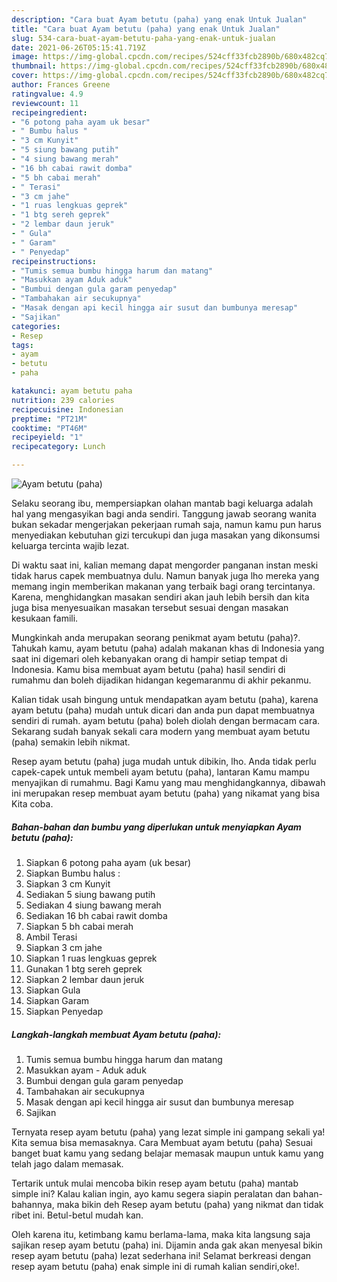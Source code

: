 ```yaml
---
description: "Cara buat Ayam betutu (paha) yang enak Untuk Jualan"
title: "Cara buat Ayam betutu (paha) yang enak Untuk Jualan"
slug: 534-cara-buat-ayam-betutu-paha-yang-enak-untuk-jualan
date: 2021-06-26T05:15:41.719Z
image: https://img-global.cpcdn.com/recipes/524cff33fcb2890b/680x482cq70/ayam-betutu-paha-foto-resep-utama.jpg
thumbnail: https://img-global.cpcdn.com/recipes/524cff33fcb2890b/680x482cq70/ayam-betutu-paha-foto-resep-utama.jpg
cover: https://img-global.cpcdn.com/recipes/524cff33fcb2890b/680x482cq70/ayam-betutu-paha-foto-resep-utama.jpg
author: Frances Greene
ratingvalue: 4.9
reviewcount: 11
recipeingredient:
- "6 potong paha ayam uk besar"
- " Bumbu halus "
- "3 cm Kunyit"
- "5 siung bawang putih"
- "4 siung bawang merah"
- "16 bh cabai rawit domba"
- "5 bh cabai merah"
- " Terasi"
- "3 cm jahe"
- "1 ruas lengkuas geprek"
- "1 btg sereh geprek"
- "2 lembar daun jeruk"
- " Gula"
- " Garam"
- " Penyedap"
recipeinstructions:
- "Tumis semua bumbu hingga harum dan matang"
- "Masukkan ayam Aduk aduk"
- "Bumbui dengan gula garam penyedap"
- "Tambahakan air secukupnya"
- "Masak dengan api kecil hingga air susut dan bumbunya meresap"
- "Sajikan"
categories:
- Resep
tags:
- ayam
- betutu
- paha

katakunci: ayam betutu paha 
nutrition: 239 calories
recipecuisine: Indonesian
preptime: "PT21M"
cooktime: "PT46M"
recipeyield: "1"
recipecategory: Lunch

---
```



![Ayam betutu (paha)](https://img-global.cpcdn.com/recipes/524cff33fcb2890b/680x482cq70/ayam-betutu-paha-foto-resep-utama.jpg)

Selaku seorang ibu, mempersiapkan olahan mantab bagi keluarga adalah hal yang mengasyikan bagi anda sendiri. Tanggung jawab seorang  wanita bukan sekadar mengerjakan pekerjaan rumah saja, namun kamu pun harus menyediakan kebutuhan gizi tercukupi dan juga masakan yang dikonsumsi keluarga tercinta wajib lezat.

Di waktu  saat ini, kalian memang dapat mengorder panganan instan meski tidak harus capek membuatnya dulu. Namun banyak juga lho mereka yang memang ingin memberikan makanan yang terbaik bagi orang tercintanya. Karena, menghidangkan masakan sendiri akan jauh lebih bersih dan kita juga bisa menyesuaikan masakan tersebut sesuai dengan masakan kesukaan famili. 



Mungkinkah anda merupakan seorang penikmat ayam betutu (paha)?. Tahukah kamu, ayam betutu (paha) adalah makanan khas di Indonesia yang saat ini digemari oleh kebanyakan orang di hampir setiap tempat di Indonesia. Kamu bisa membuat ayam betutu (paha) hasil sendiri di rumahmu dan boleh dijadikan hidangan kegemaranmu di akhir pekanmu.

Kalian tidak usah bingung untuk mendapatkan ayam betutu (paha), karena ayam betutu (paha) mudah untuk dicari dan anda pun dapat membuatnya sendiri di rumah. ayam betutu (paha) boleh diolah dengan bermacam cara. Sekarang sudah banyak sekali cara modern yang membuat ayam betutu (paha) semakin lebih nikmat.

Resep ayam betutu (paha) juga mudah untuk dibikin, lho. Anda tidak perlu capek-capek untuk membeli ayam betutu (paha), lantaran Kamu mampu menyajikan di rumahmu. Bagi Kamu yang mau menghidangkannya, dibawah ini merupakan resep membuat ayam betutu (paha) yang nikamat yang bisa Kita coba.

<!--inarticleads1-->

##### Bahan-bahan dan bumbu yang diperlukan untuk menyiapkan Ayam betutu (paha):

1. Siapkan 6 potong paha ayam (uk besar)
1. Siapkan  Bumbu halus :
1. Siapkan 3 cm Kunyit
1. Sediakan 5 siung bawang putih
1. Sediakan 4 siung bawang merah
1. Sediakan 16 bh cabai rawit domba
1. Siapkan 5 bh cabai merah
1. Ambil  Terasi
1. Siapkan 3 cm jahe
1. Siapkan 1 ruas lengkuas geprek
1. Gunakan 1 btg sereh geprek
1. Siapkan 2 lembar daun jeruk
1. Siapkan  Gula
1. Siapkan  Garam
1. Siapkan  Penyedap




<!--inarticleads2-->

##### Langkah-langkah membuat Ayam betutu (paha):

1. Tumis semua bumbu hingga harum dan matang
1. Masukkan ayam - Aduk aduk
1. Bumbui dengan gula garam penyedap
1. Tambahakan air secukupnya
1. Masak dengan api kecil hingga air susut dan bumbunya meresap
1. Sajikan




Ternyata resep ayam betutu (paha) yang lezat simple ini gampang sekali ya! Kita semua bisa memasaknya. Cara Membuat ayam betutu (paha) Sesuai banget buat kamu yang sedang belajar memasak maupun untuk kamu yang telah jago dalam memasak.

Tertarik untuk mulai mencoba bikin resep ayam betutu (paha) mantab simple ini? Kalau kalian ingin, ayo kamu segera siapin peralatan dan bahan-bahannya, maka bikin deh Resep ayam betutu (paha) yang nikmat dan tidak ribet ini. Betul-betul mudah kan. 

Oleh karena itu, ketimbang kamu berlama-lama, maka kita langsung saja sajikan resep ayam betutu (paha) ini. Dijamin anda gak akan menyesal bikin resep ayam betutu (paha) lezat sederhana ini! Selamat berkreasi dengan resep ayam betutu (paha) enak simple ini di rumah kalian sendiri,oke!.

